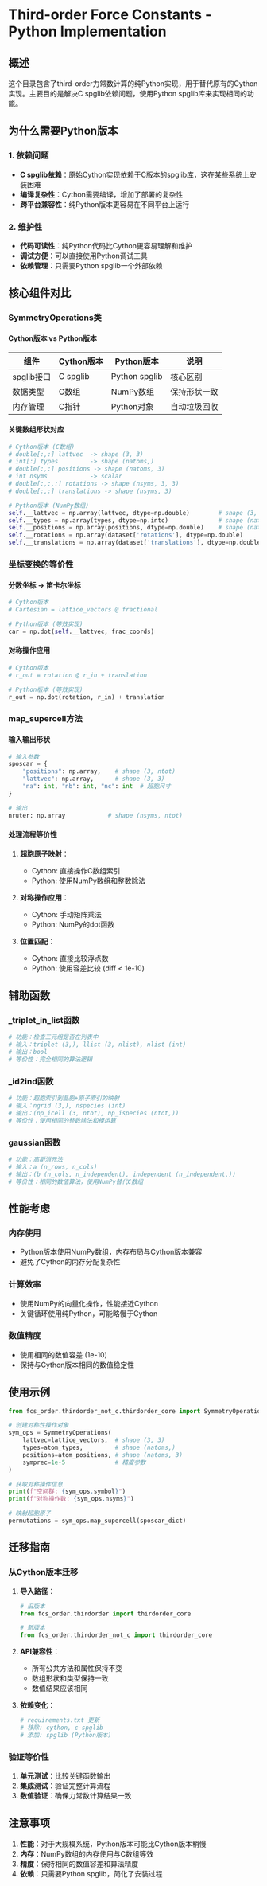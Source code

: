 # Third-order Force Constants - Python Implementation

## 概述

这个目录包含了third-order力常数计算的纯Python实现，用于替代原有的Cython实现。主要目的是解决C spglib依赖问题，使用Python spglib库来实现相同的功能。

## 为什么需要Python版本

### 1. 依赖问题

- **C spglib依赖**：原始Cython实现依赖于C版本的spglib库，这在某些系统上安装困难
- **编译复杂性**：Cython需要编译，增加了部署的复杂性
- **跨平台兼容性**：纯Python版本更容易在不同平台上运行

### 2. 维护性

- **代码可读性**：纯Python代码比Cython更容易理解和维护
- **调试方便**：可以直接使用Python调试工具
- **依赖管理**：只需要Python spglib一个外部依赖

## 核心组件对比

### SymmetryOperations类

#### Cython版本 vs Python版本

| 组件 | Cython版本 | Python版本 | 说明 |
|------|------------|------------|------|
| spglib接口 | C spglib | Python spglib | 核心区别 |
| 数据类型 | C数组 | NumPy数组 | 保持形状一致 |
| 内存管理 | C指针 | Python对象 | 自动垃圾回收 |

#### 关键数组形状对应

```python
# Cython版本 (C数组)
# double[:,:] lattvec  -> shape (3, 3)
# int[:] types         -> shape (natoms,)
# double[:,:] positions -> shape (natoms, 3)
# int nsyms            -> scalar
# double[:,:,:] rotations -> shape (nsyms, 3, 3)
# double[:,:] translations -> shape (nsyms, 3)

# Python版本 (NumPy数组)
self.__lattvec = np.array(lattvec, dtype=np.double)        # shape (3, 3)
self.__types = np.array(types, dtype=np.intc)              # shape (natoms,)
self.__positions = np.array(positions, dtype=np.double)    # shape (natoms, 3)
self.__rotations = np.array(dataset['rotations'], dtype=np.double)     # shape (nsyms, 3, 3)
self.__translations = np.array(dataset['translations'], dtype=np.double) # shape (nsyms, 3)
```

### 坐标变换的等价性

#### 分数坐标 → 笛卡尔坐标

```python
# Cython版本
# Cartesian = lattice_vectors @ fractional

# Python版本 (等效实现)
car = np.dot(self.__lattvec, frac_coords)
```

#### 对称操作应用

```python
# Cython版本
# r_out = rotation @ r_in + translation

# Python版本 (等效实现)
r_out = np.dot(rotation, r_in) + translation
```

### map_supercell方法

#### 输入输出形状

```python
# 输入参数
sposcar = {
    "positions": np.array,    # shape (3, ntot)
    "lattvec": np.array,      # shape (3, 3)
    "na": int, "nb": int, "nc": int  # 超胞尺寸
}

# 输出
nruter: np.array            # shape (nsyms, ntot)
```

#### 处理流程等价性

1. **超胞原子映射**：
   - Cython: 直接操作C数组索引
   - Python: 使用NumPy数组和整数除法

2. **对称操作应用**：
   - Cython: 手动矩阵乘法
   - Python: NumPy的dot函数

3. **位置匹配**：
   - Cython: 直接比较浮点数
   - Python: 使用容差比较 (diff < 1e-10)

## 辅助函数

### _triplet_in_list函数

```python
# 功能：检查三元组是否在列表中
# 输入：triplet (3,), llist (3, nlist), nlist (int)
# 输出：bool
# 等价性：完全相同的算法逻辑
```

### _id2ind函数

```python
# 功能：超胞索引到晶胞+原子索引的映射
# 输入：ngrid (3,), nspecies (int)
# 输出：(np_icell (3, ntot), np_ispecies (ntot,))
# 等价性：使用相同的整数除法和模运算
```

### gaussian函数

```python
# 功能：高斯消元法
# 输入：a (n_rows, n_cols)
# 输出：(b (n_cols, n_independent), independent (n_independent,))
# 等价性：相同的数值算法，使用NumPy替代C数组
```

## 性能考虑

### 内存使用

- Python版本使用NumPy数组，内存布局与Cython版本兼容
- 避免了Cython的内存分配复杂性

### 计算效率

- 使用NumPy的向量化操作，性能接近Cython
- 关键循环使用纯Python，可能略慢于Cython

### 数值精度

- 使用相同的数值容差 (1e-10)
- 保持与Cython版本相同的数值稳定性

## 使用示例

```python
from fcs_order.thirdorder_not_c.thirdorder_core import SymmetryOperations

# 创建对称性操作对象
sym_ops = SymmetryOperations(
    lattvec=lattice_vectors,  # shape (3, 3)
    types=atom_types,         # shape (natoms,)
    positions=atom_positions, # shape (natoms, 3)
    symprec=1e-5              # 精度参数
)

# 获取对称操作信息
print(f"空间群: {sym_ops.symbol}")
print(f"对称操作数: {sym_ops.nsyms}")

# 映射超胞原子
permutations = sym_ops.map_supercell(sposcar_dict)
```

## 迁移指南

### 从Cython版本迁移

1. **导入路径**：

   ```python
   # 旧版本
   from fcs_order.thirdorder import thirdorder_core
   
   # 新版本
   from fcs_order.thirdorder_not_c import thirdorder_core
   ```

2. **API兼容性**：
   - 所有公共方法和属性保持不变
   - 数组形状和类型保持一致
   - 数值结果应该相同

3. **依赖变化**：

   ```python
   # requirements.txt 更新
   # 移除: cython, c-spglib
   # 添加: spglib (Python版本)
   ```

### 验证等价性

1. **单元测试**：比较关键函数输出
2. **集成测试**：验证完整计算流程
3. **数值验证**：确保力常数计算结果一致

## 注意事项

1. **性能**：对于大规模系统，Python版本可能比Cython版本稍慢
2. **内存**：NumPy数组的内存使用与C数组等效
3. **精度**：保持相同的数值容差和算法精度
4. **依赖**：只需要Python spglib，简化了安装过程
